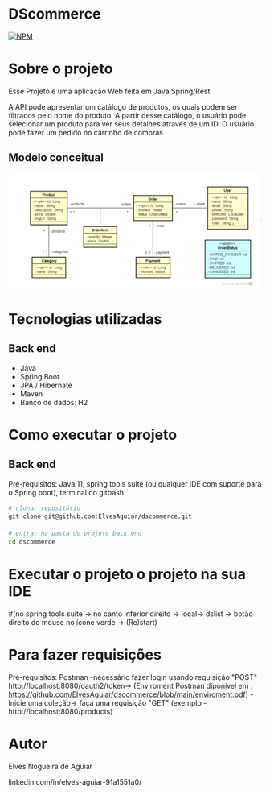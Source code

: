 # DScommerce
[![NPM](https://img.shields.io/npm/l/react)](https://github.com/ElvesAguiar/dscommerce/blob/main/LICENSE) 

# Sobre o projeto
Esse Projeto é uma aplicação Web feita em Java Spring/Rest.

A API pode apresentar um catálogo de produtos, os quais podem ser filtrados pelo nome do produto. A partir
desse catálogo, o usuário pode selecionar um produto para ver seus detalhes através de um ID. O usuário pode fazer um pedido no carrinho de compras. 


## Modelo conceitual
![Modelo Conceitual](https://github.com/ElvesAguiar/dscommerce/blob/main/Captura%20de%20tela%202023-06-05%20105505.png)


# Tecnologias utilizadas
## Back end
- Java
- Spring Boot
- JPA / Hibernate
- Maven
- Banco de dados: H2

# Como executar o projeto

## Back end
Pré-requisitos: Java 11, 
spring tools suite (ou qualquer IDE com suporte para o Spring boot), 
terminal do gitbash

```bash
# clonar repositório
git clone git@github.com:ElvesAguiar/dscommerce.git

# entrar na pasta do projeto back end
cd dscommerce
```
# Executar o projeto o projeto na sua IDE
#(no spring tools suite -> no canto inferior direito -> local-> dslist -> botão direito do mouse no ícone verde -> (Re)start) 

# Para fazer requisições
Pré-requisitos: Postman
-necessário fazer login usando requisição "POST" http://localhost:8080/oauth2/token->
(Enviroment Postman díponível em : https://github.com/ElvesAguiar/dscommerce/blob/main/enviroment.pdf)
-Inicie uma coleção->  faça uma requisição "GET" (exemplo - http://localhost:8080/products)

# Autor

Elves Nogueira de Aguiar

linkedin.com/in/elves-aguiar-91a1551a0/


